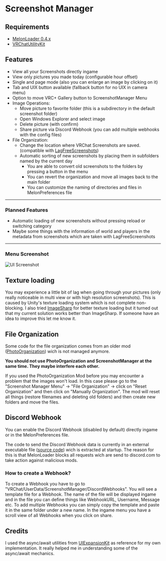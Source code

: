 # Screenshot Manager

## Requirements

- [MelonLoader 0.4.x](https://melonwiki.xyz/)
- [VRChatUtilityKit](https://github.com/loukylor/VRC-Mods/tree/main/VRChatUtilityKit)

## Features

- View all your Screenshots directly ingame
- View only pictures you made today (configurable hour offset)
- Single and page mode (also you can enlarge an image by clicking on it)
- Tab and UIX button available (fallback button for no UIX in camera menu)
- Option to move VRC+ Gallery button to ScreenshotManager Menu
- Image Operations:
    - Move picture to favorite folder (this is a subdirectory in the default screenshot folder)
    - Open Windows Explorer and select image
    - Delete picture (with confirm)
    - Share picture via Discord Webhook (you can add multiple webhooks with the config files)
- File Organization:
    - Change the location where VRChat Screenshots are saved. (compatible with [LagFreeScreenshots](https://github.com/knah/VRCMods/tree/master/LagFreeScreenshots))
    - Automatic sorting of new screenshots by placing them in subfolders named by the current day
        - You are able to convert old screenshots to the folders by pressing a button in the menu
        - You can revert the organization and move all images back to the main folder
        - You can customize the naming of directories and files in MelonPreferences file

---

### Planned Features

- Automatic loading of new screenshots without pressing reload or switching category
- Maybe some things with the information of world and players in the metadata from screenshots which are taken with LagFreeScreenshots

---

### Menu Screenshot

![UI Screenshot](https://i.imgur.com/VXotdbg.png)

## Texture loading

You may experience a little bit of lag when going through your pictures (only really noticeable in multi view or with high resolution screenshots). This is caused by Unity's texture loading system which is not complete non-blocking. I also tried [ImageSharp](https://github.com/SixLabors/ImageSharp) for better texture loading but it turned out that my current solution works better than ImageSharp. If someone have an idea to improve this let me know it.

## File Organization

Some code for the file organization comes from an older mod ([PhotoOrganization](https://github.com/dave-kun/PhotoOrganization)) wich is not managed anymore.

**You should not use PhotoOrganization and ScreenshotManager at the same time. They maybe interfere each other.**

If you used the PhotoOrganization Mod before you may encounter a problem that the images won't load. In this case please go to the "Screenshot Manager Menu" -> "File Organization" -> click on "Reset Organization" and then click on "Manually Organization". The mod will reset all things (restore filenames and deleting old folders) and then create new folders and move the files.

## Discord Webhook
 
You can enable the Discord Webhook (disabled by default) directly ingame or in the MelonPreferences file.

The code to send the Discord Webhook data is currently in an external executable file ([source code](DiscordWebhook)) wich is extracted at startup. The reason for this is that MelonLoader blocks all requests wich are send to discord.com to take action against malicious mods.

### How to create a Webhook?

To create a Webhook you have to go to "VRChat/UserData/ScreenshotManager/DiscordWebhooks". You will see a template file for a Webhook. The name of the file will be displayed ingame and in the file you can define things like WebhookURL, Username, Message etc. To add multiple Webhooks you can simply copy the template and paste it in the same folder under a new name. In the ingame menu you have a scroll view of all Webhooks when you click on share.

## Credits

I used the async/await utilities from [UIExpansionKit](https://github.com/knah/VRCMods/blob/master/UIExpansionKit) as reference for my own implementation. It really helped me in understanding some of the async/await mechanics.